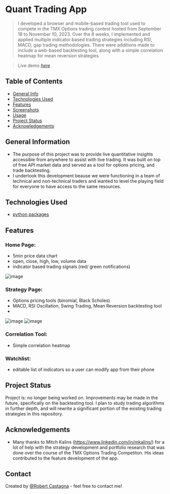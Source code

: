 # Quant Trading App
> I developed a browser and mobile-based trading tool used to compete in the TMX Options trading contest hosted from September 18 to November 10, 2023. Over the 8 weeks, I implemented and applied multiple indicator based trading strategies including RSI, MACD, gap trading methodologies. There were additions made to include a web-based backtesting tool, along with a simple correlation heatmap for mean reversion strategies.

> Live demo [_here_](https://quanttrading.streamlit.app/)

## Table of Contents
* [General Info](#general-information)
* [Technologies Used](#technologies-used)
* [Features](#features)
* [Screenshots](#screenshots)
* [Usage](#usage)
* [Project Status](#project-status)
* [Acknowledgements](#acknowledgements)


## General Information
- The purpose of this project was to provide live quantitative insights accessible from anywhere to assist with live trading. It was built on top of free API market data and served as a tool for options pricing, and trade backtesting.  
- I undertook this development beause we were functioning in a team of technical and non-technical traders and wanted to level the playing field for everyone to have access to the same resources. 


## Technologies Used
- [python packages](requirements.txt)


## Features
### Home Page:
- 5min price data chart
- open, close, high, low, volume data
- indicator based trading signals (red/ green notifications)
  
![image](https://github.com/RobertCastagna/Quant_Trading/assets/49927397/929f4dc7-a17f-4cad-b1b2-418ca9b655a6)

### Strategy Page:
- Options pricing tools (binomial, Black Scholes)
- MACD, RSI Oscillation, Swing Trading, Mean Reversion backtesting tool
- 
![image](https://github.com/RobertCastagna/Quant_Trading/assets/49927397/2378ff1f-2b9f-4109-aeed-402fb485e1e1)
![image](https://github.com/RobertCastagna/Quant_Trading/assets/49927397/5eb7aed3-b841-446b-bcd8-a5a313cbe533)

### Correlation Tool:
- Simple correlation heatmap 

### Watchlist:
- editable list of indicators so a user can modify app from their phone 


## Project Status
Project is: no longer being worked on. Improvements may be made in the future, specifically on the backtesting tool. I plan to study trading algorithms in further depth, and will rewrite a significant portion of the existing trading strategies in this repository. 


## Acknowledgements
- Many thanks to Mitch Kalins (https://www.linkedin.com/in/mkalins/) for a lot of help with the strategy development and portfolio research that was done over the course of the TMX Options Trading Competiton. His ideas contributed to the feature development of the app. 


## Contact
Created by [@Robert Castagna](https://www.linkedin.com/in/castagnarobert/) - feel free to contact me!
